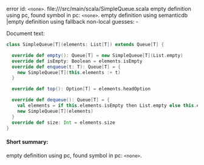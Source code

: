 error id: `<none>`.
file://<WORKSPACE>/src/main/scala/SimpleQueue.scala
empty definition using pc, found symbol in pc: `<none>`.
empty definition using semanticdb
|empty definition using fallback
non-local guesses:
	 -

Document text:

```scala
class SimpleQueue[T](elements: List[T]) extends Queue[T] {

  override def empty(): Queue[T] = new SimpleQueue[T](List.empty)
  override def isEmpty: Boolean = elements.isEmpty
  override def enqueue(t: T): Queue[T] = {
    new SimpleQueue[T](this.elements :+ t)
  }

  override def top(): Option[T] = elements.headOption

  override def dequeue(): Queue[T] = {
    val elements = if this.elements.isEmpty then List.empty else this.elements.tail
    new SimpleQueue[T](elements)
  }
  override def size: Int = elements.size
}
```

#### Short summary: 

empty definition using pc, found symbol in pc: `<none>`.
